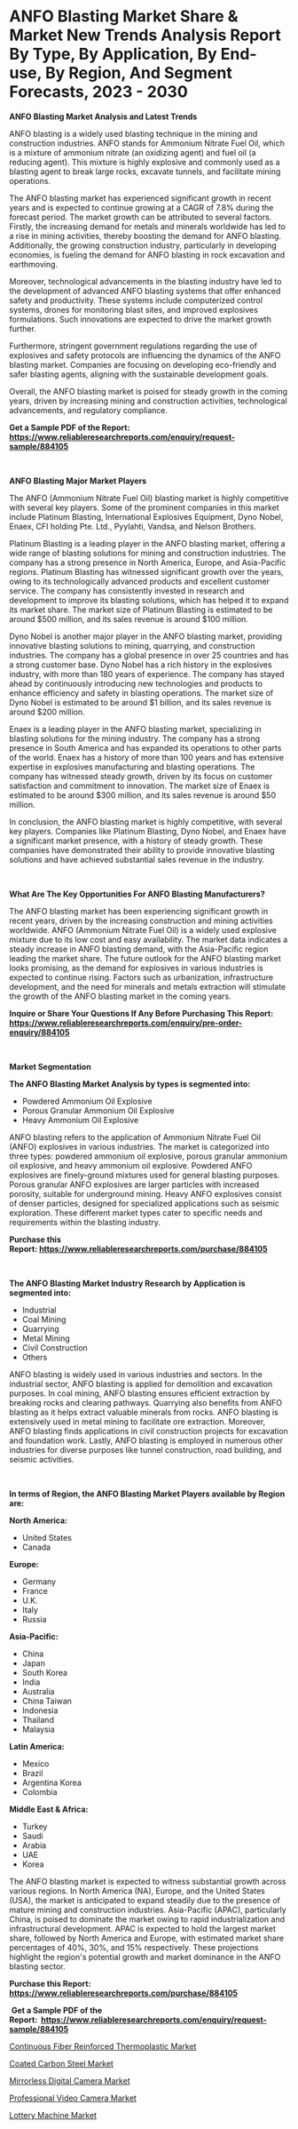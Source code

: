 <p><h1>ANFO Blasting Market Share & Market New Trends Analysis Report By Type, By Application, By End-use, By Region, And Segment Forecasts, 2023 - 2030</h1></p><p><strong>ANFO Blasting Market Analysis and Latest Trends</strong></p>
<p><p>ANFO blasting is a widely used blasting technique in the mining and construction industries. ANFO stands for Ammonium Nitrate Fuel Oil, which is a mixture of ammonium nitrate (an oxidizing agent) and fuel oil (a reducing agent). This mixture is highly explosive and commonly used as a blasting agent to break large rocks, excavate tunnels, and facilitate mining operations.</p><p>The ANFO blasting market has experienced significant growth in recent years and is expected to continue growing at a CAGR of 7.8% during the forecast period. The market growth can be attributed to several factors. Firstly, the increasing demand for metals and minerals worldwide has led to a rise in mining activities, thereby boosting the demand for ANFO blasting. Additionally, the growing construction industry, particularly in developing economies, is fueling the demand for ANFO blasting in rock excavation and earthmoving.</p><p>Moreover, technological advancements in the blasting industry have led to the development of advanced ANFO blasting systems that offer enhanced safety and productivity. These systems include computerized control systems, drones for monitoring blast sites, and improved explosives formulations. Such innovations are expected to drive the market growth further.</p><p>Furthermore, stringent government regulations regarding the use of explosives and safety protocols are influencing the dynamics of the ANFO blasting market. Companies are focusing on developing eco-friendly and safer blasting agents, aligning with the sustainable development goals.</p><p>Overall, the ANFO blasting market is poised for steady growth in the coming years, driven by increasing mining and construction activities, technological advancements, and regulatory compliance.</p></p>
<p><strong>Get a Sample PDF of the Report:&nbsp; <a href="https://www.reliableresearchreports.com/enquiry/request-sample/884105">https://www.reliableresearchreports.com/enquiry/request-sample/884105</a></strong></p>
<p>&nbsp;</p>
<p><strong>ANFO Blasting Major Market Players</strong></p>
<p><p>The ANFO (Ammonium Nitrate Fuel Oil) blasting market is highly competitive with several key players. Some of the prominent companies in this market include Platinum Blasting, International Explosives Equipment, Dyno Nobel, Enaex, CFI holding Pte. Ltd., Pyylahti, Vandsa, and Nelson Brothers.</p><p>Platinum Blasting is a leading player in the ANFO blasting market, offering a wide range of blasting solutions for mining and construction industries. The company has a strong presence in North America, Europe, and Asia-Pacific regions. Platinum Blasting has witnessed significant growth over the years, owing to its technologically advanced products and excellent customer service. The company has consistently invested in research and development to improve its blasting solutions, which has helped it to expand its market share. The market size of Platinum Blasting is estimated to be around $500 million, and its sales revenue is around $100 million.</p><p>Dyno Nobel is another major player in the ANFO blasting market, providing innovative blasting solutions to mining, quarrying, and construction industries. The company has a global presence in over 25 countries and has a strong customer base. Dyno Nobel has a rich history in the explosives industry, with more than 180 years of experience. The company has stayed ahead by continuously introducing new technologies and products to enhance efficiency and safety in blasting operations. The market size of Dyno Nobel is estimated to be around $1 billion, and its sales revenue is around $200 million.</p><p>Enaex is a leading player in the ANFO blasting market, specializing in blasting solutions for the mining industry. The company has a strong presence in South America and has expanded its operations to other parts of the world. Enaex has a history of more than 100 years and has extensive expertise in explosives manufacturing and blasting operations. The company has witnessed steady growth, driven by its focus on customer satisfaction and commitment to innovation. The market size of Enaex is estimated to be around $300 million, and its sales revenue is around $50 million.</p><p>In conclusion, the ANFO blasting market is highly competitive, with several key players. Companies like Platinum Blasting, Dyno Nobel, and Enaex have a significant market presence, with a history of steady growth. These companies have demonstrated their ability to provide innovative blasting solutions and have achieved substantial sales revenue in the industry.</p></p>
<p>&nbsp;</p>
<p><strong>What Are The Key Opportunities For ANFO Blasting Manufacturers?</strong></p>
<p><p>The ANFO blasting market has been experiencing significant growth in recent years, driven by the increasing construction and mining activities worldwide. ANFO (Ammonium Nitrate Fuel Oil) is a widely used explosive mixture due to its low cost and easy availability. The market data indicates a steady increase in ANFO blasting demand, with the Asia-Pacific region leading the market share. The future outlook for the ANFO blasting market looks promising, as the demand for explosives in various industries is expected to continue rising. Factors such as urbanization, infrastructure development, and the need for minerals and metals extraction will stimulate the growth of the ANFO blasting market in the coming years.</p></p>
<p><strong>Inquire or Share Your Questions If Any Before Purchasing This Report: <a href="https://www.reliableresearchreports.com/enquiry/pre-order-enquiry/884105">https://www.reliableresearchreports.com/enquiry/pre-order-enquiry/884105</a></strong></p>
<p>&nbsp;</p>
<p><strong>Market Segmentation</strong></p>
<p><strong>The ANFO Blasting Market Analysis by types is segmented into:</strong></p>
<p><ul><li>Powdered Ammonium Oil Explosive</li><li>Porous Granular Ammonium Oil Explosive</li><li>Heavy Ammonium Oil Explosive</li></ul></p>
<p><p>ANFO blasting refers to the application of Ammonium Nitrate Fuel Oil (ANFO) explosives in various industries. The market is categorized into three types: powdered ammonium oil explosive, porous granular ammonium oil explosive, and heavy ammonium oil explosive. Powdered ANFO explosives are finely-ground mixtures used for general blasting purposes. Porous granular ANFO explosives are larger particles with increased porosity, suitable for underground mining. Heavy ANFO explosives consist of denser particles, designed for specialized applications such as seismic exploration. These different market types cater to specific needs and requirements within the blasting industry.</p></p>
<p><strong>Purchase this Report:&nbsp;<a href="https://www.reliableresearchreports.com/purchase/884105">https://www.reliableresearchreports.com/purchase/884105</a></strong></p>
<p>&nbsp;</p>
<p><strong>The ANFO Blasting Market Industry Research by Application is segmented into:</strong></p>
<p><ul><li>Industrial</li><li>Coal Mining</li><li>Quarrying</li><li>Metal Mining</li><li>Civil Construction</li><li>Others</li></ul></p>
<p><p>ANFO blasting is widely used in various industries and sectors. In the industrial sector, ANFO blasting is applied for demolition and excavation purposes. In coal mining, ANFO blasting ensures efficient extraction by breaking rocks and clearing pathways. Quarrying also benefits from ANFO blasting as it helps extract valuable minerals from rocks. ANFO blasting is extensively used in metal mining to facilitate ore extraction. Moreover, ANFO blasting finds applications in civil construction projects for excavation and foundation work. Lastly, ANFO blasting is employed in numerous other industries for diverse purposes like tunnel construction, road building, and seismic activities.</p></p>
<p>&nbsp;</p>
<p><strong>In terms of Region, the ANFO Blasting Market Players available by Region are:</strong></p>
<p>
    <p> <strong> North America: </strong>
        <ul>
            <li>United States</li>
            <li>Canada</li>
        </ul>
        </p> 
    <p> <strong> Europe: </strong>
        <ul>
            <li>Germany</li>
            <li>France</li>
            <li>U.K.</li>
            <li>Italy</li>
            <li>Russia</li>
        </ul>
        </p> 
    <p> <strong> Asia-Pacific: </strong>
        <ul>
            <li>China</li>
            <li>Japan</li>
            <li>South Korea</li>
            <li>India</li>
            <li>Australia</li>
            <li>China Taiwan</li>
            <li>Indonesia</li>
            <li>Thailand</li>
            <li>Malaysia</li>
        </ul>
        </p> 
    <p> <strong> Latin America: </strong>
        <ul>
            <li>Mexico</li>
            <li>Brazil</li>
            <li>Argentina Korea</li>
            <li>Colombia</li>
        </ul>
        </p> 
    <p> <strong> Middle East & Africa: </strong>
        <ul>
            <li>Turkey</li>
            <li>Saudi</li>
            <li>Arabia</li>
            <li>UAE</li>
            <li>Korea</li>
        </ul>
    </p>
    </p>
<p><p>The ANFO blasting market is expected to witness substantial growth across various regions. In North America (NA), Europe, and the United States (USA), the market is anticipated to expand steadily due to the presence of mature mining and construction industries. Asia-Pacific (APAC), particularly China, is poised to dominate the market owing to rapid industrialization and infrastructural development. APAC is expected to hold the largest market share, followed by North America and Europe, with estimated market share percentages of 40%, 30%, and 15% respectively. These projections highlight the region's potential growth and market dominance in the ANFO blasting sector.</p></p>
<p><strong>Purchase this Report: <a href="https://www.reliableresearchreports.com/purchase/884105">https://www.reliableresearchreports.com/purchase/884105</a></strong></p>
<p>&nbsp;<strong>Get a Sample PDF of the Report:&nbsp;&nbsp;<a href="https://www.reliableresearchreports.com/enquiry/request-sample/884105">https://www.reliableresearchreports.com/enquiry/request-sample/884105</a></strong></p>
<p><strong></strong></p>
<p><p><a href="https://github.com/dringals/Market-Research-Report-List-1/blob/main/continuous-fiber-reinforced-thermoplastic-market.md">Continuous Fiber Reinforced Thermoplastic Market</a></p><p><a href="https://github.com/Paul14Anderson63/Market-Research-Report-List-1/blob/main/coated-carbon-steel-market.md">Coated Carbon Steel Market</a></p><p><a href="https://medium.com/@vergiekunze/mirrorless-digital-camera-market-share-evolution-and-market-growth-trends-2023-2030-6bc1c4bfb8b7">Mirrorless Digital Camera Market</a></p><p><a href="https://medium.com/@lacyquitzon/professional-video-camera-market-trends-forecast-and-competitive-analysis-to-2030-db2cc227c99f">Professional Video Camera Market</a></p><p><a href="https://medium.com/@enostillman2023/lottery-machine-market-report-reveals-the-latest-trends-and-growth-opportunities-of-this-market-ee76075f6901">Lottery Machine Market</a></p></p>
